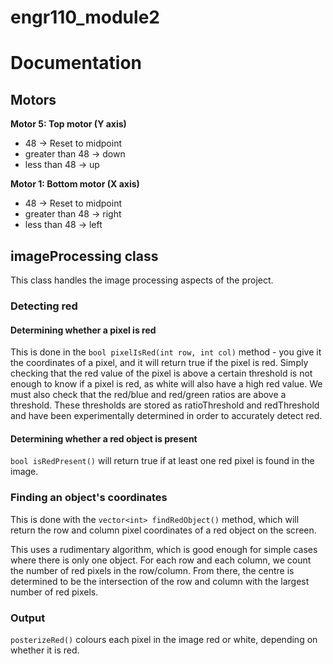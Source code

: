 # engr110_module2

# Documentation

## Motors

**Motor 5: Top motor (Y axis)**

- 48 -> Reset to midpoint
- greater than 48 -> down
- less than 48 -> up

**Motor 1: Bottom motor (X axis)**

- 48 -> Reset to midpoint
- greater than 48 -> right
- less than 48 -> left

## imageProcessing class

This class handles the image processing aspects of the project.

### Detecting red

#### Determining whether a pixel is red

This is done in the `bool pixelIsRed(int row, int col)` method - you give it the coordinates of a pixel, and it will return true if the pixel is red. Simply checking that the red value of the pixel is above a certain threshold is not enough to know if a pixel is red, as white will also have a high red value. We must also check that the red/blue and red/green ratios are above a threshold. These thresholds are stored as ratioThreshold and redThreshold and have been experimentally determined in order to accurately detect red.

#### Determining whether a red object is present
 
`bool isRedPresent()` will return true if at least one red pixel is found in the image.

### Finding an object's coordinates

This is done with the `vector<int> findRedObject()` method, which will return the row and column pixel coordinates of a red object on the screen.

This uses a rudimentary algorithm, which is good enough for simple cases where there is only one object. For each row and each column, we count the number of red pixels in the row/column. From there, the centre is determined to be the intersection of the row and column with the largest number of red pixels.

### Output

`posterizeRed()` colours each pixel in the image red or white, depending on whether it is red.
